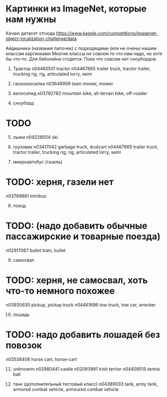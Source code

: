 # Картинки из ImageNet, которые нам нужны

Качаю датасет отсюда https://www.kaggle.com/competitions/imagenet-object-localization-challenge/data

Айдишники (названия папочек) с подходящими (или не очень) нашим классам картинками
Многие классы не совсем то что нам надо, но хотя бы что-то. Для бейзлайна сгодится. Пока что совсем нет сноубордов.

1.  Трактор
n04465501 tractor
n04467665 trailer truck, tractor trailer, trucking rig, rig, articulated lorry, semi

2.  газонокосилка
n03649909 lawn mower, mower

3.  велосипед
n03792782 mountain bike, all-terrain bike, off-roader

4.  сноуборд
# TODO

5.  лыжи
n04228054 ski

6.  грузовик
n03417042 garbage truck, dustcart
n04467665 trailer truck, tractor trailer, trucking rig, rig, articulated lorry, semi

7.  микроавтобус (газель)
# TODO: херня, газели нет
n03769881 minibus

8.  поезд
# TODO: (надо добавить обычные пассажирские и товарные поезда)
n02917067 bullet train, bullet

9.  самосвал
# TODO: херня, не самосвал, хоть что-то немного похожее
n03930630 pickup, pickup truck
n04461696 tow truck, tow car, wrecker

10. лошадь
# TODO: надо добавить лошадей без повозок
n03538406 horse cart, horse-cart

11. unknownn
n02980441 castle
n02093991 Irish terrier
n04409515 tennis ball

12. танк (дополнительный тестовый класс)
n04389033 tank, army tank, armored combat vehicle, armoured combat vehicle

